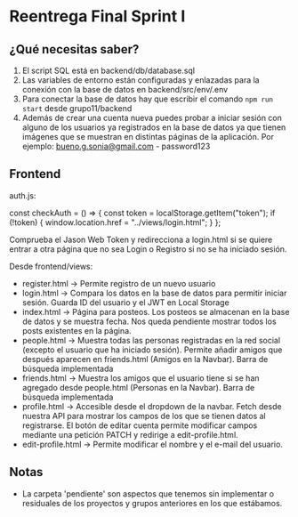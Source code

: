 # Reentrega Final Sprint I

## ¿Qué necesitas saber?

1. El script SQL está en backend/db/database.sql
2. Las variables de entorno están configuradas y enlazadas para la conexión con la base de datos en backend/src/env/.env
3. Para conectar la base de datos hay que escribir el comando `npm run start` desde grupo11/backend
4. Además de crear una cuenta nueva puedes probar a iniciar sesión con alguno de los usuarios ya registrados en la base de datos ya que tienen imágenes que se muestran en distintas páginas de la aplicación. Por ejemplo: bueno.g.sonia@gmail.com - password123

## Frontend

auth.js:

const checkAuth = () => {
const token = localStorage.getItem("token");
if (!token) {
window.location.href = "../views/login.html";
}
};

Comprueba el Jason Web Token y redirecciona a login.html si se quiere entrar a otra página que no sea Login o Registro si no se ha iniciado sesión.

Desde frontend/views:

- register.html -> Permite registro de un nuevo usuario
- login.html -> Compara los datos en la base de datos para permitir iniciar sesión. Guarda ID del usuario y el JWT en Local Storage
- index.html -> Página para posteos. Los posteos se almacenan en la base de datos y se muestra fecha. Nos queda pendiente mostrar todos los posts existentes en la página.
- people.html -> Muestra todas las personas registradas en la red social (excepto el usuario que ha iniciado sesión). Permite añadir amigos que después aparecen en friends.html (Amigos en la Navbar). Barra de búsqueda implementada
- friends.html -> Muestra los amigos que el usuario tiene si se han agregado desde people.html (Personas en la Navbar). Barra de búsqueda implementada
- profile.html -> Accesible desde el dropdown de la navbar. Fetch desde nuestra API para mostrar los campos de los que se tienen datos al registrarse. El botón de editar cuenta permite modificar campos mediante una petición PATCH y redirige a edit-profile.html.
- edit-profile.html -> Permite modificar el nombre y el e-mail del usuario.

## Notas

- La carpeta 'pendiente' son aspectos que tenemos sin implementar o residuales de los proyectos y grupos anteriores en los que estábamos.

